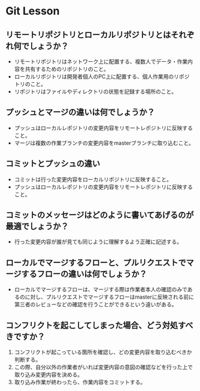 # Git Lesson

## リモートリポジトリとローカルリポジトリとはそれぞれ何でしょうか？
- リモートリポジトリはネットワーク上に配置する、複数人でデータ・作業内容を共有するためのリポジトリのこと。
- ローカルリポジトリは開発者個人のPC上に配置する、個人作業用のリポジトリのこと。
- リポジトリはファイルやディレクトリの状態を記録する場所のこと。


## プッシュとマージの違いは何でしょうか？
- プッシュはローカルレポジトリの変更内容をリモートレポジトリに反映すること。
- マージは複数の作業ブランチの変更内容をmasterブランチに取り込むこと。


## コミットとプッシュの違い
- コミットは行った変更内容をローカルリポジトリに反映すること。
- プッシュはローカルレポジトリの変更内容をリモートレポジトリに反映すること。


## コミットのメッセージはどのように書いてあげるのが最適でしょうか？
- 行った変更内容が誰が見ても同じように理解するよう正確に記述する。


## ローカルでマージするフローと、プルリクエストでマージするフローの違いは何でしょうか？
- ローカルでマージするフローは、マージする際は作業者本人の確認のみであるのに対し、プルリクエストでマージするフローはmasterに反映される前に第三者のレビューなどの確認を行うことができるという違いがある。


## コンフリクトを起こしてしまった場合、どう対処すべきですか？
1. コンフリクトが起こっている箇所を確認し、どの変更内容を取り込むべきか判断する。
2. この際、自分以外の作業者がいれば変更内容の意図の確認などを行った上で取り込み変更内容を決める。
3. 取り込み作業が終わったら、作業内容をコミットする。